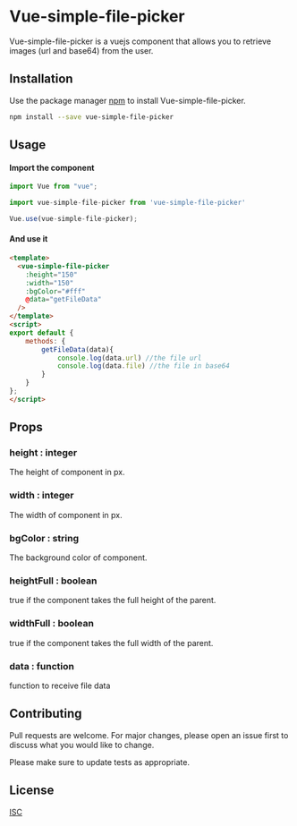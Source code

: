 # Vue-simple-file-picker

Vue-simple-file-picker is a vuejs component that allows you to retrieve images (url and base64) from the user.

## Installation

Use the package manager [npm](https://www.npmjs.com/) to install Vue-simple-file-picker.

```bash
npm install --save vue-simple-file-picker
```

## Usage
#### Import the component
```javascript
import Vue from "vue";

import vue-simple-file-picker from 'vue-simple-file-picker'

Vue.use(vue-simple-file-picker);
```

#### And use it
```html
<template>
  <vue-simple-file-picker 
    :height="150"
    :width="150"
    :bgColor="#fff"
    @data="getFileData"
  />
</template>
<script>
export default {
    methods: {
        getFileData(data){
            console.log(data.url) //the file url
            console.log(data.file) //the file in base64
        }
    }
};
</script>
```
## Props
### height : integer
The height of component in px.
### width : integer
The width of component in px.
### bgColor :  string
The background color of component.
### heightFull : boolean 
true if the component takes the full height of the parent.
### widthFull : boolean 
true if the component takes the full width of the parent.
### data : function
function to receive file data

## Contributing
Pull requests are welcome. For major changes, please open an issue first to discuss what you would like to change.

Please make sure to update tests as appropriate.

## License
[ISC](https://choosealicense.com/licenses/isc/)